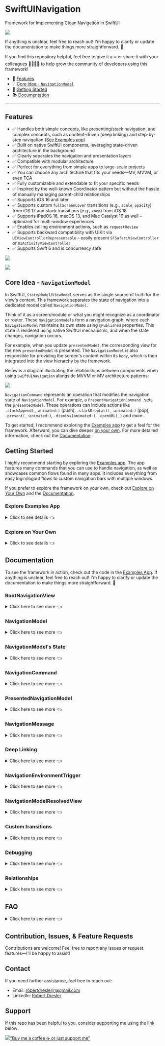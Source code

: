 # SwiftUINavigation

Framework for Implementing Clean Navigation in SwiftUI


![](READMEAssets/appIcon.png)

If anything is unclear, feel free to reach out! I'm happy to clarify or update the documentation to make things more straightforward. 🚀

If you find this repository helpful, feel free to give it a ⭐ or share it with your colleagues 👩‍💻👨‍💻 to help grow the community of developers using this framework!

- 🚀 [Features](#Features)
- 💡 [Core Idea - `NavigationModel`](#core-idea---navigationmodel)
- 🚦 [Getting Started](#Getting-Started)
- 📚 [Documentation](#Documentation)

---------

## Features

- ✅ Handles both simple concepts, like presenting/stack navigation, and complex concepts, such as content-driven (deep linking) and step-by-step navigation ([See Examples app](#Explore-Examples-App))
- ✅ Built on native SwiftUI components, leveraging state-driven architecture in the background
- ✅ Clearly separates the navigation and presentation layers
- ✅ Compatible with modular architecture
- ✅ Perfect for everything from simple apps to large-scale projects
- ✅ You can choose any architecture that fits your needs—MV, MVVM, or even TCA
- ✅ Fully customizable and extendable to fit your specific needs
- ✅ Inspired by the well-known Coordinator pattern but without the hassle of manually managing parent-child relationships
- ✅ Supports iOS 16 and later
- ✅ Supports custom `fullScreenCover` transitions (e.g., `scale`, `opacity`) from iOS 17 and stack transitions (e.g., `zoom`) from iOS 18
- ✅ Supports iPadOS 16, macOS 13, and Mac Catalyst 16 as well – optimized for multi-window experiences 
- ✅ Enables calling environment actions, such as `requestReview`
- ✅ Supports backward compatibility with UIKit via `UIViewControllerRepresentable` – easily present `SFSafariViewController` or `UIActivityViewController`
- ✅ Supports Swift 6 and is concurrency safe

![](READMEAssets/commands.png)

![](READMEAssets/flows.png)

## Core Idea - `NavigationModel` 

In SwiftUI, `State`/`Model`/`ViewModel` serves as the single source of truth for the view's content. This framework separates the state of navigation into a dedicated model called `NavigationModel`.

Think of it as a screen/module or what you might recognize as a coordinator or router. These `NavigationModels` form a navigation graph, where each `NavigationModel` maintains its own state using `@Published` properties. This state is rendered using native SwiftUI mechanisms, and when the state changes, navigation occurs. 

For example, when you update `presentedModel`, the corresponding view for the new `presentedModel` is presented. The `NavigationModel` is also responsible for providing the screen's content within its `body`, which is then integrated into the view hierarchy by the framework.

Below is a diagram illustrating the relationships between components when using `SwiftUINavigation` alongside MVVM or MV architecture patterns:

![](READMEAssets/relationships.png)

`NavigationCommand` represents an operation that modifies the navigation state of `NavigationModel`. For example, a `PresentNavigationCommand ` sets the `presentedModel`. These operations can include actions like `.stackAppend(_:animated:)` (push), `.stackDropLast(_:animated:)` (pop), `.present(_:animated:)`, `.dismiss(animated:)`, `.openURL(_)` and more.

To get started, I recommend exploring the [Examples app](#Explore-Examples-App) to get a feel for the framework. Afterward, you can dive deeper [on your own](#Explore-on-Your-Own). For more detailed information, check out the [Documentation](#Documentation).

## Getting Started

I highly recommend starting by exploring the [Examples app](#Explore-Examples-App). The app features many commands that you can use to handle navigation, as well as showcases common flows found in many apps. It includes everything from easy login/logout flows to custom navigation bars with multiple windows.

If you prefer to explore the framework on your own, check out [Explore on Your Own](#Explore-on-Your-Own) and the [Documentation](#Documentation).

### Explore Examples App

<details>
<summary>Click to see details 👈</summary>

#### Read This First

- The app is modularized using SPM to demonstrate its compatibility with a modular architecture. However, when integrating it into your app, you can keep everything in a single module if you prefer.  
- Some modules follow the MV architecture, while others with a ViewModel use MVVM. The choice of architecture is entirely up to you—SwiftUINavigation solely provides a solution for the navigation layer.  
- Dependencies for `NavigationModel`s are handled via initializers. To avoid passing them in every init, you can use a dependency manager like [swift-dependencies](https://github.com/pointfreeco/swift-dependencies). 
- There is a `Shared` module that contains e.g. objects for deep linking, which can be used across any module. Implementations of certain services are located in the main app within the `Dependencies` folder.  
- The `ActionableList` module serves as a generic module for list screens with items. To see what items each list contains, check the implementation of factories in the module’s `Data/Factories/...` folder.  

#### Installation

1. Get the repo

    - Clone the repo: `git clone https://github.com/RobertDresler/SwiftUINavigation`
    - Download the repo (don't forget to **rename** the downloaded folder to `SwiftUINavigation`)

2. Open the app at path `SwiftUINavigation/Examples.xcodeproj`

3. Run the app

    - On simulator
    - On a real device (set your development team)

4. Explore the app

</details>

### Explore on Your Own

<details>
<summary>Click to see details 👈</summary>

To get started, first add the package to your project:

- In Xcode, add the package by using this URL: `https://github.com/RobertDresler/SwiftUINavigation` and choose the dependency rule **up to next major version** from `2.2.0`
- Alternatively, add it to your `Package.swift` file: `.package(url: "https://github.com/RobertDresler/SwiftUINavigation", from: "2.2.0")`

Once the package is added, you can copy this code and begin exploring the framework by yourself:

**MV**
<details>
<summary>Click to view the example code 👈</summary>

```swift
import SwiftUI
import SwiftUINavigation

@main
struct YourApp: App {

    @StateObject private var rootNavigationModel = DefaultStackRootNavigationModel(
        HomeNavigationModel()
    )

    var body: some Scene {
        WindowGroup {
            RootNavigationView(rootModel: rootNavigationModel)
        }
    }

}

@NavigationModel
final class HomeNavigationModel {

    var body: some View {
        HomeView()
    }

    func showDetail(onRemoval: @escaping () -> Void) {
        let detailNavigationModel = DetailNavigationModel()
            .onMessageReceived { message in
                switch message {
                case _ as FinishedNavigationMessage:
                    onRemoval()
                default:
                    break
                }
            }
        execute(.present(.sheet(.stacked(detailNavigationModel))))
    }

}

struct HomeView: View {

    @EnvironmentNavigationModel private var navigationModel: HomeNavigationModel
    @State private var dismissalCount = 0

    var body: some View {
        VStack {
            Text("Hello, World from Home!")
            Text("Detail dismissal count: \(dismissalCount)")
            Button(action: { showDetail() }) {
                Text("Go to Detail")
            }
        }
    }

    func showDetail() {
        navigationModel.showDetail(onRemoval: { dismissalCount += 1 })
    }

}

@NavigationModel
final class DetailNavigationModel {

    var body: some View {
        DetailView()
    }

}

struct DetailView: View {

    @EnvironmentNavigationModel private var navigationModel: DetailNavigationModel

    var body: some View {
        Text("Hello world from Detail!")
    }

}
```

</details>

**MVVM**
<details>
<summary>Click to view the example code 👈</summary>

```swift
import SwiftUI
import SwiftUINavigation

@main
struct YourApp: App {

    @StateObject private var rootNavigationModel = DefaultStackRootNavigationModel(
	HomeNavigationModel()
    )

    var body: some Scene {
        WindowGroup {
            RootNavigationView(rootModel: rootNavigationModel)
        }
    }

}

@NavigationModel
final class HomeNavigationModel {

    private lazy var viewModel = HomeViewModel(navigationModel: self)

    var body: some View {
        HomeView(viewModel: viewModel)
    }

    func showDetail() {
        let detailNavigationModel = DetailNavigationModel()
            .onMessageReceived { [weak self] message in
                switch message {
                case _ as FinishedNavigationMessage:
                    self?.viewModel.dismissalCount += 1
                default:
                    break
                }
            }
        execute(.present(.sheet(.stacked(detailNavigationModel))))
    }

}

@MainActor class HomeViewModel: ObservableObject {

    @Published var dismissalCount = 0
    private unowned let navigationModel: HomeNavigationModel

    init(dismissalCount: Int = 0, navigationModel: HomeNavigationModel) {
        self.dismissalCount = dismissalCount
        self.navigationModel = navigationModel
    }

}

struct HomeView: View {

    @EnvironmentNavigationModel private var navigationModel: HomeNavigationModel
    @ObservedObject var viewModel: HomeViewModel

    var body: some View {
        VStack {
            Text("Hello, World from Home!")
            Text("Detail dismissal count: \(viewModel.dismissalCount)")
            Button(action: { navigationModel.showDetail() }) {
                Text("Go to Detail")
            }
        }
    }

}

@NavigationModel
final class DetailNavigationModel {

    private lazy var viewModel = DetailViewModel(navigationModel: self)

    var body: some View {
        DetailView(viewModel: viewModel)
    }

}

@MainActor class DetailViewModel: ObservableObject {

    private unowned let navigationModel: DetailNavigationModel

    init(navigationModel: DetailNavigationModel) {
        self.navigationModel = navigationModel
    }

}

struct DetailView: View {

    @EnvironmentNavigationModel private var navigationModel: DetailNavigationModel
    @ObservedObject var viewModel: DetailViewModel

    var body: some View {
        Text("Hello world from Detail!")
    }

}
```

</details>

</details>

## Documentation

To see the framework in action, check out the code in the [Examples App](#Explore-Examples-App). If anything is unclear, feel free to reach out! I'm happy to clarify or update the documentation to make things more straightforward. 🚀

### RootNavigationView
<details>
<summary>Click here to see more 👈</summary>
The `RootNavigationView` is the top-level hierarchy element. It is placed inside a `WindowGroup` and holds a reference to the root `NavigationModel`. Avoid nesting one `RootNavigationView` inside another—use it only at the top level.  

The only exception is when integrating `SwiftUINavigation` into an existing project that uses UIKit-based navigation. In this case, `RootNavigationView` allows you to bridge between SwiftUI and UIKit navigation patterns.

The root model should be created using the `@StateObject` property wrapper, for example, in your `App`:

```swift
@main
struct YourApp: App {

    @StateObject private var rootNavigationModel = DefaultStackRootNavigationModel(HomeNavigationModel())

    var body: some Scene {
        WindowGroup {
            RootNavigationView(rootModel: rootNavigationModel)
        }
    }

}
```
</details>

### NavigationModel
<details>
<summary>Click here to see more 👈</summary>

A `NavigationModel` represents a single model in the navigation graph, similar to what you might know as a Coordinator or Router. You typically have one `NavigationModel` for each module or screen. A `NavigationModel` manages the navigation state for the certain module.

In `body`, you return the implementation of your module’s view.

The minimal working example is shown below. If you support iOS 17+, `YourModel` can use the `@Observable` macro instead. In that case, you would assign it as an environment value in `body` rather than passing it in the initializer.

**MVVM:**

```swift
@NavigationModel
final class YourNavigationModel {

    private lazy var viewModel = YourViewModel(navigationModel: self)

    var body: some View {
        YourView(viewModel: viewModel)
    }

}

@MainActor class YourViewModel: ObservableObject {

    private unowned let navigationModel: YourNavigationModel

    init(navigationModel: YourNavigationModel) {
        self.navigationModel = navigationModel
    }

}

struct YourView: View {

    @EnvironmentNavigationModel private var navigationModel: YourNavigationModel
    @ObservedObject var viewModel: YourViewModel

    var body: some View {
        Text("Hello, World from Your Module!")
    }

}
```

**MV:**

```swift
@NavigationModel
final class YourNavigationModel {

    var body: some View {
        YourView()
    }

}

struct YourView: View {

    @EnvironmentNavigationModel private var navigationModel: YourNavigationModel

    var body: some View {
        Text("Hello, World from Your Module!")
    }

}
```

#### Predefined Macros:

Keep in mind that any property of a class marked with one of these macros, which is settable (`var`) and is not lazy, is automatically marked as `@Published`.

- **`@NavigationModel`**  
  The simplest Model you’ll use most of the time, especially if your screen doesn’t require any tabs or switch logic. You will also use this macro if you want to create your own container model.
  
- **`@StackRootNavigationModel`**  
  Represents what you would typically associate with a `NavigationStack` or `UINavigationController` container. Most of the time, you don't have to create your own implementation; you can use the predefined container model `.stacked` / `DefaultStackRootNavigationModel` like this:
  
  ```swift
  .stacked(HomeNavigationModel())
  ```
  
  If you want to create your own implementation, you can update the Model's body using `body(for:)`.

- **`@TabsRootNavigationModel`**  
  Represents what you would typically associate with a `TabView` or `UITabBarController` container. You can create your own implementation of `TabsRootNavigationModel` like this (for more, see [Examples App](#Explore-Examples-App)):
    
```swift
@TabsRootNavigationModel
final class MainTabsNavigationModel {

    enum Tab {
        case home
        case settings
    }

    var selectedTabModelID: AnyHashable
    var tabsModels: [any TabModel]

    init(initialTab: Tab) {
        selectedTabModelID = initialTab
        tabsModels = [
            DefaultTabModel(
                id: Tab.home,
                image: Image(systemName: "house"),
                title: "Home",
                navigationModel: .stacked(HomeNavigationModel())
            ),
            DefaultTabModel(
                id: Tab.settings,
                image: Image(systemName: "gear"),
                title: "Settings",
                navigationModel: .stacked(SettingsNavigationModel())
            )
        ]
    }

    func body(for content: TabsRootNavigationModelView<MainTabsNavigationModel>) -> some View {
        content // Modify default content if needed
    }

}
```

- **`@SwitchedNavigationModel`**    
  Use this macro to create a `NavigationModel` container that can dynamically switch between different child Models.  

  This `NavigationModel` is useful for scenarios like:  
  - A root `NavigationModel` that displays either the tabs root `NavigationModel` or the login `NavigationModel` based on whether the user is logged in.  
  - A subscription `NavigationModel` that shows different content depending on whether the user is subscribed.  
  - And more...

  See the example below, or for a practical implementation, check out the [Examples App](#Explore-Examples-App).
  
```swift
final class UserService {
    @Published var isUserLogged = false
}

@SwitchedNavigationModel
final class AppNavigationModel {

    var switchedModel: (any NavigationModel)?
    let userService: UserService

    init(userService: UserService) {
        self.userService = userService
    }

    func body(for content: SwitchedNavigationModelView<AppNavigationModel>) -> some View {
        content
            .onReceive(userService.$isUserLogged) { [weak self] in self?.switchModel(isUserLogged: $0) }
    }

    private func switchModel(isUserLogged: Bool) {
        execute(
            .switchModel(
                isUserLogged
                    ? MainTabsNavigationModel(initialTab: .home)
                    : LoginNavigationModel()
            )
        )
    }

}
```

#### Predefined Models:

- **`.stacked`/`DefaultStackRootNavigationModel`**  
  A generic `@StackRootNavigationModel` container that you can use in most cases without needing to create your own. You can create it using either by using `DefaultStackRootNavigationModel` or with its static `.stacked` getters.

  ```swift
  @main
  struct YourApp: App {

      @StateObject private var rootNavigationModel = DefaultStackRootNavigationModel(HomeNavigationModel())

      var body: some Scene {
          WindowGroup {
              RootNavigationView(rootModel: rootNavigationModel)
          }
      }

  }

  ... in the app
  
  execute(.present(.sheet(.stacked(DetailNavigationModel()))))
  ```
  
  - You can also pass `StackTabBarToolbarBehavior` as an argument like this:  
`.stacked(..., tabBarToolbarBehavior: .hiddenWhenNotRoot(animated: false))`. This will hide the tab bar toolbar when the root view is not visible.
  	 - `.automatic` - Preserves the default behavior.
  	 - `.hiddenWhenNotRoot(animated:)` - Hides the tab bar when the root view is not visible - could be animated or not.
  
- **`SFSafariNavigationModel`**  
  A Model that opens a URL in an in-app browser.

</details>
  
### NavigationModel's State
<details>
<summary>Click here to see more 👈</summary>

Each Model maintains its state as `@Published` properties inside `NavigationModel`. By using any of the navigation Model macros, all settable properties (`var`) that are not lazy are automatically marked with the `@Published` property wrapper, allowing you to observe these changes inside the `body`.

</details>

### NavigationCommand
<details>
<summary>Click here to see more 👈</summary>

To perform common navigation actions like append, present, or dismiss, you need to modify the navigation state. In the framework, this is handled using `NavigationCommand`s. These commands allow you to dynamically update the state to reflect the desired navigation flow. Many commands are already predefined within the framework (see [Examples App](#Explore-Examples-App)).

A command is executed on a `NavigationModel` using the `execute(_:)` method:

```swift
@NavigationModel
final class HomeNavigationModel {

    ...

    func showDetail() {
        execute(.present(.sheet(.stacked(DetailNavigationModel()))))
    }

}
```

#### Predefined Commands

##### Stack Commands
- **`.stackAppend`/`StackAppendNavigationCommand`**  
  Adds a new `NavigationModel` to the stack - you can think of it as a push
- **`.stackDropLast`/`StackDropLastNavigationCommand`**  
  Hides the last `k` `NavigationModel`s in the stack - you can think of it as a pop
- **`.stackDropToRoot`/`StackDropToRootNavigationCommand`**  
  Leaves only the first `NavigationModel` in the stack - you can think of it as a pop to root
- **`.stackSetRoot`/`StackSetRootNavigationCommand`**  
  Replaces the root `NavigationModel` in the stack
- **`.stackMap`/`StackMapNavigationCommand`**  
  Changes the stack - you can create your own command using this one

##### Presentation Commands
- **`.present`/`PresentNavigationCommand`**  
  Presents a `NavigationModel` on the highest Model that can present
- **`PresentOnGivenModelNavigationCommand`**  
  Presents a `NavigationModel` on the specified Model

##### Dismiss Commands
- **`.dismiss`/`DismissNavigationCommand`**  
  Dismisses the highest presented Model
- **`DismissJustFromPresentedNavigationCommand`**  
  Dismisses the `NavigationModel` on which it is called, if it is the highest presented `NavigationModel`

##### Other Commands
- **`.hide`/`ResolvedHideNavigationCommand`**  
  Dismisses the `NavigationModel` if possible, otherwise drops the last `NavigationModel` in the stack
- **`.tabsSelectItem`/`TabsSelectItemNavigationCommand`**  
  Changes the selected tab in the nearest tab bar
- **`.switchModel`/`SwitchNavigationCommand`**  
  If the called `NavigationModel` is a `SwitchedNavigationModel`, it switches its `switchedModel`
- **`.openWindow`/`OpenWindowNavigationCommand`**  
  Opens a new window with ID
- **`.dismissWindow`/`DismissWindowNavigationCommand`**  
  Closes the window with ID
- **`.openURL`/`OpenURLNavigationCommand`**  
  Opens a URL using `NavigationEnvironmentTrigger` (see [NavigationEnvironmentTrigger](#NavigationEnvironmentTrigger))

The framework is designed to allow you to easily create your own commands as well (see [Examples App](#Explore-Examples-App)).

</details>

### PresentedNavigationModel
<details>
<summary>Click here to see more 👈</summary>

Since presenting views using native mechanisms requires separate view modifiers, this could lead to unintended scenarios where `fullScreenCover`, `sheet`, and `alert` are presented simultaneously (or at least this is what your declaration looks like). To address this, I introduced the concept of `PresentedNavigationModel`. Each `NavigationModel` internally maintains a single `presentedModel` property.

Instead of presenting a `NavigationModel` directly, you present only one `PresentedNavigationModel`, which holds your `NavigationModel` (e.g., `DetailNavigationModel`). The `PresentedNavigationModel` could be for example `FullScreenCoverPresentedNavigationModel` representing model which gets presented as `fullScreenCover`.

This approach also allows for custom implementations, such as a photo picker. To present a model, execute `PresentNavigationCommand` with the `PresentedNavigationModel`.  

```swift
@NavigationModel
final class ProfileNavigationModel {

    ...

    func showEditor() {
        // Present fullScreenCover
        execute(.present(.fullScreenCover(.stacked(ProfileEditorNavigationModel()))))
        // Present fullScreenCover with opacity transition
        execute(.present(.fullScreenCover(.stacked(ProfileEditorNavigationModel()), transition: .opacity.animation(.default))))
        // Present sheet
        execute(.present(.sheet(.stacked(ProfileEditorNavigationModel()))))
        // Present sheet with editor and pushed connected services detail from the editor
        execute(.present(.sheet(.stacked([ProfileEditorNavigationModel(), ConnectedServicesDetailNavigationModel()])))
        // Present not wrapped in stack
        execute(.present(.sheet(SFSafariNavigationModel(...))))
	// Present sheet and then immediately present another one
	let presentedModel = ProfileEditorNavigationModel()
        execute(.present(.sheet(.stacked(presentedModel))))
        presentedModel.execute(.present(.sheet(.stacked(NameEditorNavigationModel()))))
    }

}

struct ProfileView: View {

    @EnvironmentNavigationModel private var navigationModel: ProfileNavigationModel

    var body: some View {
        Button("Show editor") {
            navigationModel.showEditor()
        }
    }

}
```

#### Predefined PresentedNavigationModels
- **`.fullScreenCover`/`FullScreenCoverPresentedNavigationModel`**  
  Displays a full-screen modal, similar to `fullScreenCover` in SwiftUI. If you want to wrap a newly presented Model into a stack Model, use `.stacked` or `DefaultStackRootNavigationModel`. On iOS 17+ you can pass custom `transition`.
- **`.sheet`/`SheetPresentedNavigationModel`**  
  Displays a sheet, similar to `sheet` in SwiftUI (you can adjust the detents to show it as a bottom sheet). If you want to wrap a newly presented `NavigationModel` into a stack Model, use `.stacked` or `DefaultStackRootNavigationModel`.
- **`.alert`/`AlertPresentedNavigationModel`**  
  Presents a standard `alert`
- **`.confirmationDialog`/`ConfirmationDialogPresentedNavigationModel`**  
  Presents an alert as `actionSheet`

When presenting models like `ConfirmationDialogPresentedNavigationModel`, you may want to present it from a specific view, so that on iPad, it appears as a popover originating from that view. To do this, use the `presentingNavigationSource(_:)` modifier to modify the view:

```swift
Button(...) { ... }
    .presentingNavigationSource(id: "logoutButton")
```

Then, when presenting it, pass the 
`sourceID` to the command's `presentedModel`:

```swift
.present(
    .confirmationDialog(
        ...,
        sourceID: "logoutButton"
    )
)
```

You can also define your own custom presentable models, such as for handling a `PhotosPicker`. In this case, you need to register these models on the `NavigationWindow` using the `registerCustomPresentableNavigationModels(_:)` method (see [Examples App](#Explore-Examples-App)).

</details>
	
### NavigationMessage
<details>
<summary>Click here to see more 👈</summary>

A `NavigationModel` can send a `NavigationMessage` through a message listener. You can add the listener using `onMessageReceived(_:)`/`addMessageListener(_:)`, and then send the message using `sendMessage(_:)`. The recipient can then check which type of message it is and handle it accordingly.

```swift
execute(
    .stackAppend(
        DetailNavigationModel()
            .onMessageReceived { [weak self] in 
                switch message {
                case _ as FinishedNavigationMessage:
                    // You can handle it how you want, these are just examples
                    // When using MV you can call closure from method's argument
                    onDetailRemoval()
                    // When using MVVM you can access `viewModel` from your `NavigationModel`
                    self?.viewModel.handleDetailRemoval()
                default:
                    // Or you can do nothing
                    break
                } 
            }
    )
)
```

The framework provides a predefined message, `FinishedNavigationMessage`, which is triggered whenever a `NavigationModel` is finished (removed from its `parent`), so you know it is being deallocated, dismissed, or dropped from the stack.

</details>

### Deep Linking
<details>
<summary>Click here to see more 👈</summary>

Sometimes, you need content-driven navigation, such as when backend data or notifications direct users to specific screens. How you handle this data is entirely up to you.

The basic flow works as follows:

1. Receive a deep link—for example, from the backend after a notification is tapped.
2. Pass the deep link to a `NavigationModel`—for example, by creating a service that observes deep links in `AppNavigationModel` (as demonstrated in the [Examples App](#Explore-Examples-App)).
3. Handle the deep link in a specific `NavigationModel`—you can access properties like `children`, `presentedModel`, or cast `NavigationModel` to `TabsRootNavigationModel` to retrieve `tabsModels`.

An example approach is shown in the [Examples App](#Explore-Examples-App), where the `HandleDeepLinkNavigationCommandFactory` service resolves the custom `HandleDeepLinkNavigationCommand`. This allows developers to handle deep links according to their needs. The exact implementation of this flow is entirely up to you.

Here’s a simple example of how you can handle different deep links.

```swift
enum DeepLink {
    case detail(DetailInputData)
    case detailWithPushedEditor(DetailInputData, DetailEditorInputData)
    case detailWithPresentedEditor(DetailInputData, DetailEditorInputData)
}

@NavigationModel
final class AppNavigationModel {

    ...

    func handleDeepLink(_ deepLink: DeepLink) {
        switch deepLink {
        /// Present just detail as sheet
        case let .detail(detailInputData):
            let detailModel = DetailNavigationModel(inputData: detailInputData)
            execute(.present(.sheet(.stacked(detailModel))))
        /// Present detail as sheet with already pushed detail editor
        case let .detailWithPushedEditor(detailInputData, detailEditorInputData):
            let detailModel = DetailNavigationModel(inputData: detailInputData)
            let detailEditorModel = DetailEditorNavigationModel(inputData: detailEditorInputData)
            execute(.present(.sheet(.stacked([detailModel, detailEditorModel]))))
        /// Present detail as sheet and after present detail editor as sheet over detail sheet
        case let .detailWithPresentedEditor(detailInputData, detailEditorInputData):
            let detailModel = DetailNavigationModel(inputData: detailInputData)
            let detailEditorModel = DetailEditorNavigationModel(inputData: detailEditorInputData)
            execute(.present(.sheet(.stacked(detailModel))))
            detailModel.execute(.present(.sheet(.stacked(detailEditorModel))))
        }
    }

}
```

</details>
	
### NavigationEnvironmentTrigger
<details>
<summary>Click here to see more 👈</summary>

Sometimes, we need to use `View`'s API, which can only be triggered from the `View` itself via its `EnvironmentValues`. To do this, we can send a `NavigationEnvironmentTrigger` using `sendEnvironmentTrigger(_:)` on a `NavigationModel`. This will invoke the `DefaultNavigationEnvironmentTriggerHandler` which calls the value from `EnvironmentValues`.

#### Predefined triggers
- **`OpenURLNavigationEnvironmentTrigger`**  
  By default, calls `EnvironmentValues.openURL`
- **`OpenWindowNavigationEnvironmentTrigger`**  
  By default, calls `openWindow`
- **`DismissNavigationEnvironmentTrigger`**  
  By default, calls `EnvironmentValues.dismiss`
- **`DismissWindowNavigationEnvironmentTrigger`**  
  By default, calls `EnvironmentValues.dismissWindow`
  
If you want to customize the handler (e.g., sending a custom trigger), subclass `DefaultNavigationEnvironmentTriggerHandler` and set it on a `NavigationWindow` using `navigationEnvironmentTriggerHandler(_:)` (see [Examples App](#Explore-Examples-App)).

</details>

### NavigationModelResolvedView
<details>
<summary>Click here to see more 👈</summary>

When creating a custom container view, like in [`SegmentedTabsNavigationModel` in the Examples App](#Explore-Examples-App), use `NavigationModelResolvedView` to display the Model within the view hierarchy (this is e.g. how `DefaultStackRootNavigationModel` works internally).

</details>

### Custom transitions
<details>
<summary>Click here to see more 👈</summary>

Custom `fullScreenCover` transitions, such as `opacity`, `scale`, or custom transitions, are supported in iOS 17+ and can be passed to `fullScreenCover(_, transition:)`. Make sure to include an `animation` (e.g. `opacity.animation(.default)`). For in-app usage, check out the [Examples App](#Explore-Examples-App).

Custom stack transitions like zoom are supported since iOS 18+ (see [Examples App](#Explore-Examples-App)).

</details>

### Debugging
<details>
<summary>Click here to see more 👈</summary>

To enable debug printing, set the following:

```swift
NavigationConfig.shared.isDebugPrintEnabled = true
```

By default, this will print the start and finish (deinit) of Models with their IDs, helping you ensure there are no memory leaks.

```
. [SomeNavigationModel E34...]: Started
. [SomeNavigationModel F34...]: Finished
```

You can also print the debug graph from a given `NavigationModel` and its successors using `printDebugGraph()`. This will help you understand the hierarchy structure.

![](READMEAssets/debugging.png)

</details>

### Relationships
<details>
<summary>Click here to see more 👈</summary>

You can explore the graph using different relationships. It's important to know that the parent/child relationship is handled automatically, so you only need to call commands. This is true unless you're implementing a custom container, in which case you can simply override `children` (see [SegmentedTabsNavigationModel in Examples App](#Explore-Examples-App)).

</details>

## FAQ
<details>
<summary>Click here to see more 👈</summary>

**Q: Does using `AnyView` cause performance issues?**  
	
A: Based on my findings, it shouldn't. `AnyView` is used only at the top of the navigation layer, and it doesn't get redrawn unless there's a navigation operation. This behavior is the same whether or not you use `AnyView`.

</details>

## Contribution, Issues, & Feature Requests

Contributions are welcome! Feel free to report any issues or request features—I'll be happy to assist!

## Contact

If you need further assistance, feel free to reach out:

- Email: robertdreslerjr@gmail.com
- LinkedIn: [Robert Dresler](https://www.linkedin.com/in/robert-dresler/)

## Support

If this repo has been helpful to you, consider supporting me using the link below:


[!["Buy me a coffee ☕️ or just support me"](https://www.buymeacoffee.com/assets/img/custom_images/orange_img.png)](https://bmc.link/robertdresler)

